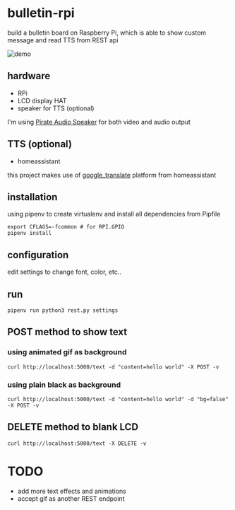 # bulletin-rpi
build a bulletin board on Raspberry Pi, which is able to show custom message and read TTS from REST api

![demo](demo.gif)

## hardware
* RPi
* LCD display HAT
* speaker for TTS (optional)

I'm using [Pirate Audio Speaker](https://shop.pimoroni.com/products/pirate-audio-mini-speaker) for both video and audio output

## TTS (optional)
* homeassistant

this project makes use of [google_translate](https://www.home-assistant.io/integrations/tts/) platform from homeassistant

## installation
using pipenv to create virtualenv and install all dependencies from Pipfile

```
export CFLAGS=-fcommon # for RPI.GPIO
pipenv install
```

## configuration
edit settings to change font, color, etc..

## run
`pipenv run python3 rest.py settings`

## POST method to show text
### using animated gif as background
`curl http://localhost:5000/text -d "content=hello world" -X POST -v`
### using plain black as background
`curl http://localhost:5000/text -d "content=hello world" -d "bg=false" -X POST -v`

## DELETE method to blank LCD
`curl http://localhost:5000/text -X DELETE -v`

# TODO
* add more text effects and animations
* accept gif as another REST endpoint
